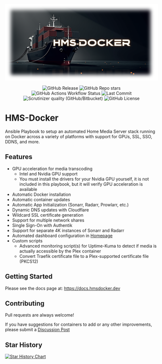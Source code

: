 <div align="center">

<img src="./gen-docs/docs/static/img/hmsd.png" alt="hmsdocker-logo"/>

![GitHub Release](https://img.shields.io/github/v/release/ahembree/ansible-hms-docker?style=flat-square&color=blue)
![GitHub Repo stars](https://img.shields.io/github/stars/ahembree/ansible-hms-docker?style=flat-square&color=blue)
<br>
![GitHub Actions Workflow Status](https://img.shields.io/github/actions/workflow/status/ahembree/ansible-hms-docker/run-playbook.yml?style=flat-square&label=Ubuntu%2022.04%20Deployment)
![Last Commit](https://img.shields.io/github/last-commit/ahembree/ansible-hms-docker?style=flat-square)
![Scrutinizer quality (GitHub/Bitbucket)](https://img.shields.io/scrutinizer/quality/g/ahembree/ansible-hms-docker?style=flat-square)
![GitHub License](https://img.shields.io/github/license/ahembree/ansible-hms-docker?style=flat-square&color=blue)

</div>

# HMS-Docker

Ansible Playbook to setup an automated Home Media Server stack running on Docker across a variety of platforms with support for GPUs, SSL, SSO, DDNS, and more.

## Features

- GPU acceleration for media transcoding
  - Intel and Nvidia GPU support
  - You must install the drivers for your Nvidia GPU yourself, it is not included in this playbook, but it will verify GPU acceleration is available
- Automatic Docker installation
- Automatic container updates
- Automatic App Initialization (Sonarr, Radarr, Prowlarr, etc.)
- Dynamic DNS updates with Cloudflare
- Wildcard SSL certificate generation
- Support for multiple network shares
- Single Sign-On with Authentik
- Support for separate 4K instances of Sonarr and Radarr
- Automated dashboard configuration in [Homepage](https://gethomepage.dev/)
- Custom scripts
  - Advanced monitoring script(s) for Uptime-Kuma to detect if media is actually accessible by the Plex container
  - Convert Traefik certificate file to a Plex-supported certificate file (PKCS12)

## Getting Started

Please see the docs page at: https://docs.hmsdocker.dev

## Contributing

Pull requests are always welcome!

If you have suggestions for containers to add or any other improvements, please submit a [Discussion Post](https://github.com/ahembree/ansible-hms-docker/discussions)

## Star History

<a href="https://star-history.com/">
 <picture>
   <source media="(prefers-color-scheme: dark)" srcset="https://api.star-history.com/svg?repos=ahembree/ansible-hms-docker&type=Date&theme=dark" />
   <source media="(prefers-color-scheme: light)" srcset="https://api.star-history.com/svg?repos=ahembree/ansible-hms-docker&type=Date" />
   <img alt="Star History Chart" src="https://api.star-history.com/svg?repos=ahembree/ansible-hms-docker&type=Date" />
 </picture>
</a>
